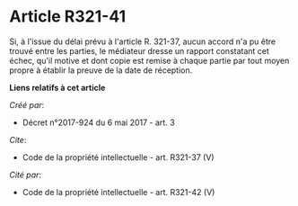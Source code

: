 # Article R321-41

Si, à l'issue du délai prévu à l'article R. 321-37, aucun accord n'a pu être trouvé entre les parties, le médiateur dresse un
rapport constatant cet échec, qu'il motive et dont copie est remise à chaque partie par tout moyen propre à établir la preuve
de la date de réception.

**Liens relatifs à cet article**

_Créé par_:

  - Décret n°2017-924 du 6 mai 2017 - art. 3

_Cite_:

  - Code de la propriété intellectuelle - art. R321-37 (V)

_Cité par_:

  - Code de la propriété intellectuelle - art. R321-42 (V)
